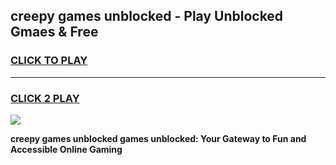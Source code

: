 
## creepy games unblocked - Play Unblocked Gmaes & Free
<h3>
<a href="https://premium.freeplayer.one?title=creepy_games_unblocked&ref=20F">CLICK TO PLAY</a></h3>
<hr>

<h3>
<a href="https://premium.freeplayer.one?title=creepy_games_unblocked&ref=20F">CLICK 2 PLAY</a>
  
</h3>

<a href="https://premium.freeplayer.one?title=creepy_games_unblocked&ref=20F/"><img src="https://clearcache.store/games.png"></a>


**creepy games unblocked games unblocked: Your Gateway to Fun and Accessible Online Gaming**
